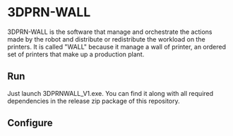 # 3DPRN-WALL

3DPRN-WALL is the software that manage and orchestrate the actions made by the robot and distribute or redistribute the workload on the printers.
It is called "WALL" because it manage a wall of printer, an ordered set of printers that make up a production plant.

## Run

Just launch 3DPRNWALL_V1.exe. You can find it along with all required dependencies in the release zip package of this repository.

## Configure

